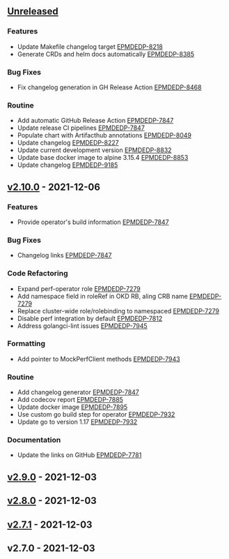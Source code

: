 <a name="unreleased"></a>
## [Unreleased]

### Features

- Update Makefile changelog target [EPMDEDP-8218](https://jiraeu.epam.com/browse/EPMDEDP-8218)
- Generate CRDs and helm docs automatically [EPMDEDP-8385](https://jiraeu.epam.com/browse/EPMDEDP-8385)

### Bug Fixes

- Fix changelog generation in GH Release Action [EPMDEDP-8468](https://jiraeu.epam.com/browse/EPMDEDP-8468)

### Routine

- Add automatic GitHub Release Action [EPMDEDP-7847](https://jiraeu.epam.com/browse/EPMDEDP-7847)
- Update release CI pipelines [EPMDEDP-7847](https://jiraeu.epam.com/browse/EPMDEDP-7847)
- Populate chart with Artifacthub annotations [EPMDEDP-8049](https://jiraeu.epam.com/browse/EPMDEDP-8049)
- Update changelog [EPMDEDP-8227](https://jiraeu.epam.com/browse/EPMDEDP-8227)
- Update current development version [EPMDEDP-8832](https://jiraeu.epam.com/browse/EPMDEDP-8832)
- Update base docker image to alpine 3.15.4 [EPMDEDP-8853](https://jiraeu.epam.com/browse/EPMDEDP-8853)
- Update changelog [EPMDEDP-9185](https://jiraeu.epam.com/browse/EPMDEDP-9185)


<a name="v2.10.0"></a>
## [v2.10.0] - 2021-12-06
### Features

- Provide operator's build information [EPMDEDP-7847](https://jiraeu.epam.com/browse/EPMDEDP-7847)

### Bug Fixes

- Changelog links [EPMDEDP-7847](https://jiraeu.epam.com/browse/EPMDEDP-7847)

### Code Refactoring

- Expand perf-operator role [EPMDEDP-7279](https://jiraeu.epam.com/browse/EPMDEDP-7279)
- Add namespace field in roleRef in OKD RB, aling CRB name [EPMDEDP-7279](https://jiraeu.epam.com/browse/EPMDEDP-7279)
- Replace cluster-wide role/rolebinding to namespaced [EPMDEDP-7279](https://jiraeu.epam.com/browse/EPMDEDP-7279)
- Disable perf integration by default [EPMDEDP-7812](https://jiraeu.epam.com/browse/EPMDEDP-7812)
- Address golangci-lint issues [EPMDEDP-7945](https://jiraeu.epam.com/browse/EPMDEDP-7945)

### Formatting

- Add pointer to MockPerfClient methods [EPMDEDP-7943](https://jiraeu.epam.com/browse/EPMDEDP-7943)

### Routine

- Add changelog generator [EPMDEDP-7847](https://jiraeu.epam.com/browse/EPMDEDP-7847)
- Add codecov report [EPMDEDP-7885](https://jiraeu.epam.com/browse/EPMDEDP-7885)
- Update docker image [EPMDEDP-7895](https://jiraeu.epam.com/browse/EPMDEDP-7895)
- Use custom go build step for operator [EPMDEDP-7932](https://jiraeu.epam.com/browse/EPMDEDP-7932)
- Update go to version 1.17 [EPMDEDP-7932](https://jiraeu.epam.com/browse/EPMDEDP-7932)

### Documentation

- Update the links on GitHub [EPMDEDP-7781](https://jiraeu.epam.com/browse/EPMDEDP-7781)


<a name="v2.9.0"></a>
## [v2.9.0] - 2021-12-03

<a name="v2.8.0"></a>
## [v2.8.0] - 2021-12-03

<a name="v2.7.1"></a>
## [v2.7.1] - 2021-12-03

<a name="v2.7.0"></a>
## v2.7.0 - 2021-12-03

[Unreleased]: https://github.com/epam/edp-perf-operator/compare/v2.10.0...HEAD
[v2.10.0]: https://github.com/epam/edp-perf-operator/compare/v2.9.0...v2.10.0
[v2.9.0]: https://github.com/epam/edp-perf-operator/compare/v2.8.0...v2.9.0
[v2.8.0]: https://github.com/epam/edp-perf-operator/compare/v2.7.1...v2.8.0
[v2.7.1]: https://github.com/epam/edp-perf-operator/compare/v2.7.0...v2.7.1

